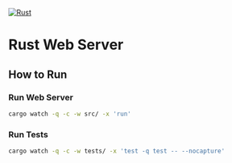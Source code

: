 [![Rust](https://github.com/bloomingFlower/axum_backend/actions/workflows/rust.yml/badge.svg)](https://github.com/bloomingFlower/axum_backend/actions/workflows/rust.yml)
# Rust Web Server

## How to Run
### Run Web Server
```sh
cargo watch -q -c -w src/ -x 'run'
```
### Run Tests
```sh
cargo watch -q -c -w tests/ -x 'test -q test -- --nocapture'
```
